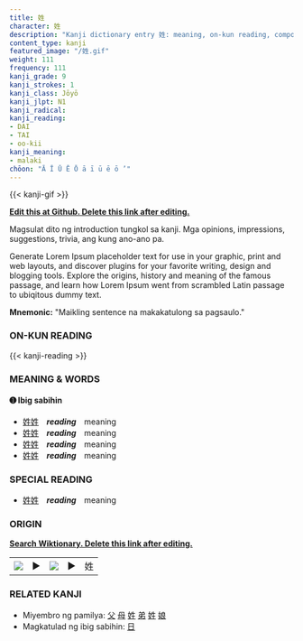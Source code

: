 ```yaml
---
title: 姓
character: 姓
description: "Kanji dictionary entry 姓: meaning, on-kun reading, compounds, origin, related kanji"
content_type: kanji
featured_image: "/姓.gif"
weight: 111
frequency: 111
kanji_grade: 9
kanji_strokes: 1
kanji_class: Jōyō
kanji_jlpt: N1
kanji_radical: 
kanji_reading: 
- DAI
- TAI
- oo-kii
kanji_meaning:
- malaki
chōon: "Ā Ī Ū Ē Ō ā ī ū ē ō ’"
---
```

[//]: # (Don't edit the line below. Kanji animated GIF code is automatically generated.)
{{< kanji-gif >}}

[//]: # (Edit below this line.)

**[Edit this at Github. Delete this link after editing.](https://github.com/tim0g/tim/tree/main/content/kanji/姓/index.md)**

Magsulat dito ng introduction tungkol sa kanji. Mga opinions, impressions, suggestions, trivia, ang kung ano-ano pa.

Generate Lorem Ipsum placeholder text for use in your graphic, print and web layouts, and discover plugins for your favorite writing, design and blogging tools. Explore the origins, history and meaning of the famous passage, and learn how Lorem Ipsum went from scrambled Latin passage to ubiqitous dummy text.
 
**Mnemonic:** "Maikling sentence na makakatulong sa pagsaulo."

### ON-KUN READING

[//]: # (Don't edit the line below. ON-KUN READING code is automatically generated.)
{{< kanji-reading >}}

### MEANING & WORDS

#### ➊ **Ibig sabihin**
  - [姓](../姓)[姓](../姓)　***reading***　meaning
  - [姓](../姓)[姓](../姓)　***reading***　meaning
  - [姓](../姓)[姓](../姓)　***reading***　meaning
  - [姓](../姓)[姓](../姓)　***reading***　meaning

### SPECIAL READING
  - [姓](../姓)[姓](../姓)　***reading***　meaning

### ORIGIN

**[Search Wiktionary. Delete this link after editing.](https://wiktionary.org/wiki/姓)**
<table class="kanji-table"><tr><td>
<img src="60px-姓-bronze.svg.png">
</td><td>▶</td><td>
<img src="60px-姓-oracle.svg.png">
</td><td>▶</td>
<td class="kanji-origin">姓</td>
</tr></table>

### RELATED KANJI
- Miyembro ng pamilya: [父](../父) [母](../母) [姓](../姓) [弟](../弟) [姓](../姓) [娘](../娘)
- Magkatulad ng ibig sabihin: [日](../日)
